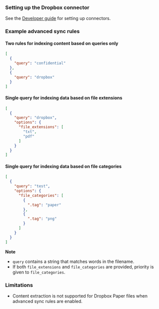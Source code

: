 ### Setting up the Dropbox connector

See the [Developer guide](../../docs/DEVELOPING.md) for setting up connectors.

### Example advanced sync rules

#### Two rules for indexing content based on queries only

```json
[
  {
    "query": "confidential"
  },
  {
    "query": "dropbox"
  }
]
```

#### Single query for indexing data based on file extensions

```json
[
  {
    "query": "dropbox",
    "options": {
      "file_extensions": [
        "txt",
        "pdf"
      ]
    }
  }
]
```

#### Single query for indexing data based on file categories
```json
[
  {
    "query": "test",
    "options": {
      "file_categories": [
        {
          ".tag": "paper"
        },
        {
          ".tag": "png"
        }
      ]
    }
  }
]
```
**Note** 

- `query` contains a string that matches words in the filename.
- If both `file_extensions` and `file_categories` are provided, priority is given to `file_categories`.

### Limitations

- Content extraction is not supported for Dropbox Paper files when advanced sync rules are enabled.

